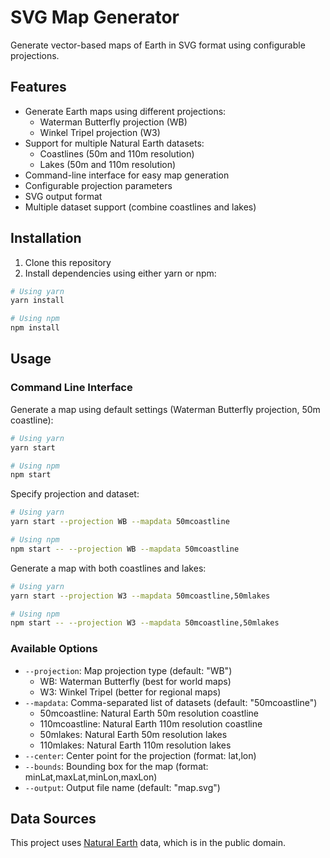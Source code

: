 # SVG Map Generator

Generate vector-based maps of Earth in SVG format using configurable projections.

## Features

- Generate Earth maps using different projections:
  - Waterman Butterfly projection (WB)
  - Winkel Tripel projection (W3)
- Support for multiple Natural Earth datasets:
  - Coastlines (50m and 110m resolution)
  - Lakes (50m and 110m resolution)
- Command-line interface for easy map generation
- Configurable projection parameters
- SVG output format
- Multiple dataset support (combine coastlines and lakes)

## Installation

1. Clone this repository
2. Install dependencies using either yarn or npm:
```bash
# Using yarn
yarn install

# Using npm
npm install
```

## Usage

### Command Line Interface

Generate a map using default settings (Waterman Butterfly projection, 50m coastline):
```bash
# Using yarn
yarn start

# Using npm
npm start
```

Specify projection and dataset:
```bash
# Using yarn
yarn start --projection WB --mapdata 50mcoastline

# Using npm
npm start -- --projection WB --mapdata 50mcoastline
```

Generate a map with both coastlines and lakes:
```bash
# Using yarn
yarn start --projection W3 --mapdata 50mcoastline,50mlakes

# Using npm
npm start -- --projection W3 --mapdata 50mcoastline,50mlakes
```

### Available Options

- `--projection`: Map projection type (default: "WB")
  - WB: Waterman Butterfly (best for world maps)
  - W3: Winkel Tripel (better for regional maps)
- `--mapdata`: Comma-separated list of datasets (default: "50mcoastline")
  - 50mcoastline: Natural Earth 50m resolution coastline
  - 110mcoastline: Natural Earth 110m resolution coastline
  - 50mlakes: Natural Earth 50m resolution lakes
  - 110mlakes: Natural Earth 110m resolution lakes
- `--center`: Center point for the projection (format: lat,lon)
- `--bounds`: Bounding box for the map (format: minLat,maxLat,minLon,maxLon)
- `--output`: Output file name (default: "map.svg")

## Data Sources

This project uses [Natural Earth](https://www.naturalearthdata.com/) data, which is in the public domain.